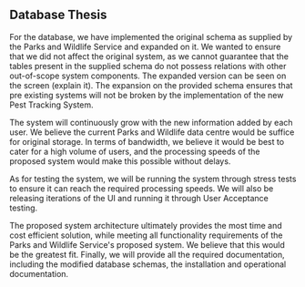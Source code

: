 ## Database Thesis

For the database, we have implemented the original schema as supplied by the Parks and Wildlife Service and expanded on it. We wanted to ensure that we did not affect the original system, as we cannot guarantee that the tables present in the supplied schema do not possess relations with other out-of-scope system components. The expanded version can be seen on the screen (explain it). The expansion on the provided schema ensures that pre existing systems will not be broken by the implementation of the new Pest Tracking System.

The system will continuously grow with the new information added by each user. We believe the current Parks and Wildlife data centre would be suffice for original storage. In terms of bandwidth, we believe it would be best to cater for a high volume of users, and the processing speeds of the proposed system would make this possible without delays.

As for testing the system, we will be running the system through stress tests to ensure it can reach the required processing speeds. We will also be releasing iterations of the UI and running it through User Acceptance testing.

The proposed system architecture ultimately provides the most time and cost efficient solution, while meeting all functionality requirements of the Parks and Wildlife Service's proposed system. We believe that this would be the greatest fit. Finally, we will provide all the required documentation, including the modified database schemas, the installation and operational documentation.